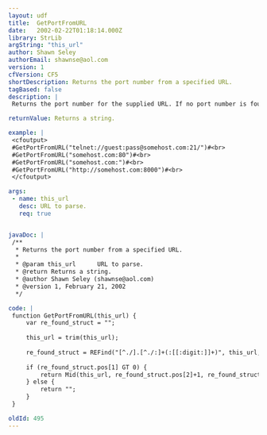 ```yaml
---
layout: udf
title:  GetPortFromURL
date:   2002-02-22T01:18:14.000Z
library: StrLib
argString: "this_url"
author: Shawn Seley
authorEmail: shawnse@aol.com
version: 1
cfVersion: CF5
shortDescription: Returns the port number from a specified URL.
tagBased: false
description: |
 Returns the port number for the supplied URL. If no port number is found, then returns an empty string. Works with any protocol that follows a &quot;x.x:PortNumber&quot; syntax where PortNumber = one or more digits. Supporting protocols include http, ftp, telnet, and others. Note, this function will return an empty string for any implied port numbers (containing a &quot;:&quot; but no digits afterwards).

returnValue: Returns a string.

example: |
 <cfoutput>
 #GetPortFromURL("telnet://guest:pass@somehost.com:21/")#<br>
 #GetPortFromURL("somehost.com:80")#<br>
 #GetPortFromURL("somehost.com:")#<br>
 #GetPortFromURL("http://somehost.com:8000")#<br>
 </cfoutput>

args:
 - name: this_url
   desc: URL to parse.
   req: true


javaDoc: |
 /**
  * Returns the port number from a specified URL.
  * 
  * @param this_url      URL to parse. 
  * @return Returns a string. 
  * @author Shawn Seley (shawnse@aol.com) 
  * @version 1, February 21, 2002 
  */

code: |
 function GetPortFromURL(this_url) {
     var re_found_struct = "";
     
     this_url = trim(this_url);
     
     re_found_struct = REFind("[^./].[^./:]+(:[[:digit:]]+)", this_url, 1, "True");
 
     if (re_found_struct.pos[1] GT 0) {
         return Mid(this_url, re_found_struct.pos[2]+1, re_found_struct.len[2]-1);
     } else {
         return "";
     }
 }

oldId: 495
---
```


